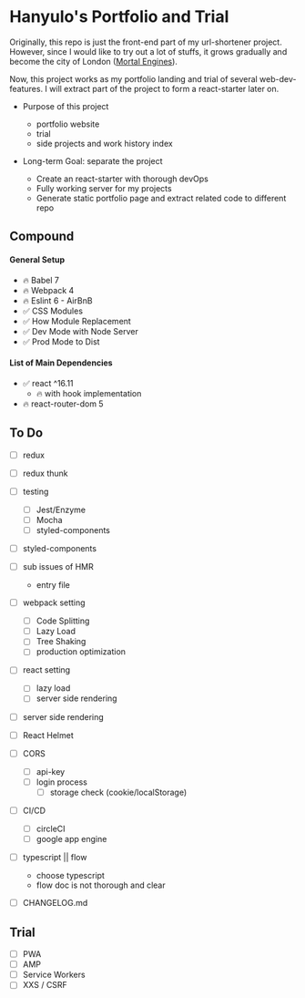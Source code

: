 # Hanyulo's Portfolio and Trial

Originally, this repo is just the front-end part of my url-shortener project. However, since I would like to try out a lot of stuffs, it grows gradually and become the city of London ([Mortal Engines](https://en.wikipedia.org/wiki/Mortal_Engines_(film)#Plot)).

Now, this project works as my portfolio landing and trial of several web-dev-features. I will extract part of the project to form a react-starter later on.

* Purpose of this project
    * portfolio website
    * trial
    * side projects and work history index

* Long-term Goal: separate the project
    * Create an react-starter with thorough devOps
    * Fully working server for my projects
    * Generate static portfolio page and extract related code to different repo



## Compound

#### General Setup
* :fire: Babel 7
* :fire: Webpack 4
* :fire: Eslint 6 - AirBnB  
* :white_check_mark: CSS Modules
* :white_check_mark: How Module Replacement
* :white_check_mark: Dev Mode with Node Server
* :white_check_mark: Prod Mode to Dist

#### List of Main Dependencies
* :white_check_mark: react ^16.11
    * :fire: with hook implementation
* :fire: react-router-dom 5

## To Do
* [ ] redux
* [ ] redux thunk
* [ ] testing
    * [ ] Jest/Enzyme
    * [ ] Mocha
    * [ ] styled-components
* [ ] styled-components
* [ ] sub issues of HMR
    * entry file
* [ ] webpack setting
    * [ ] Code Splitting
    * [ ] Lazy Load
    * [ ] Tree Shaking
    * [ ] production optimization
* [ ] react setting
    * [ ] lazy load
    * [ ] server side rendering
* [ ] server side rendering
* [ ] React Helmet
* [ ] CORS
    * [ ] api-key
    * [ ] login process
        * [ ] storage check (cookie/localStorage)
* [ ] CI/CD
    * [ ] circleCI
    * [ ] google app engine
* [ ] typescript || flow
    * choose typescript
    * flow doc is not thorough and clear
* [ ] CHANGELOG.md


## Trial
* [ ] PWA
* [ ] AMP
* [ ] Service Workers
* [ ] XXS / CSRF
